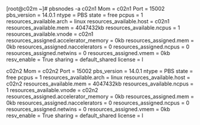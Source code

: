 [root@c02m ~]# pbsnodes -a
c02n1
     Mom = c02n1
     Port = 15002
     pbs_version = 14.0.1
     ntype = PBS
     state = free
     pcpus = 1
     resources_available.arch = linux
     resources_available.host = c02n1
     resources_available.mem = 4047432kb
     resources_available.ncpus = 1
     resources_available.vnode = c02n1
     resources_assigned.accelerator_memory = 0kb
     resources_assigned.mem = 0kb
     resources_assigned.naccelerators = 0
     resources_assigned.ncpus = 0
     resources_assigned.netwins = 0
     resources_assigned.vmem = 0kb
     resv_enable = True
     sharing = default_shared
     license = l

c02n2
     Mom = c02n2
     Port = 15002
     pbs_version = 14.0.1
     ntype = PBS
     state = free
     pcpus = 1
     resources_available.arch = linux
     resources_available.host = c02n2
     resources_available.mem = 4047432kb
     resources_available.ncpus = 1
     resources_available.vnode = c02n2
     resources_assigned.accelerator_memory = 0kb
     resources_assigned.mem = 0kb
     resources_assigned.naccelerators = 0
     resources_assigned.ncpus = 0
     resources_assigned.netwins = 0
     resources_assigned.vmem = 0kb
     resv_enable = True
     sharing = default_shared
     license = l

